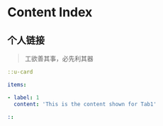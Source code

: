 # Content Index


## 个人链接

> 工欲善其事，必先利其器


```yaml [files.ts]{1,2} meta=123
::u-card

items:

- label: 1
  content: 'This is the content shown for Tab1'

::
```